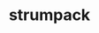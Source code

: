 ---
title: "strumpack"
layout: cache
categories: [package, v0.18.0]
meta: {"versions": ["6.3.1"], "compilers": ["gcc@=7.5.0"], "oss": ["ubuntu18.04"], "platforms": ["linux"], "targets": ["x86_64"], "stacks": ["e4s", "root"], "num_specs": 2, "num_specs_by_stack": {"e4s": 2, "root": 2}}
spec_details: [{"hash": "5kkcytokfln5depmsl3aog7q4asjh52p", "compiler": "gcc@=7.5.0", "versions": ["6.3.1"], "os": "ubuntu18.04", "platform": "linux", "target": "x86_64", "variants": ["build_type=RelWithDebInfo", "+butterflypack", "+c_interface", "~count_flops", "~cuda", "~ipo", "+mpi", "+openmp", "+parmetis", "~rocm", "~scotch", "+shared", "~slate", "~task_timers", "+zfp"], "stacks": ["e4s", "root"], "size": "-", "tarball": "https://binaries.spack.io/v0.18.0/build_cache/linux-ubuntu18.04-x86_64/gcc-7.5.0/strumpack-6.3.1/linux-ubuntu18.04-x86_64-gcc-7.5.0-strumpack-6.3.1-5kkcytokfln5depmsl3aog7q4asjh52p.spack"}, {"hash": "ybolnrprh2h273mtw4gtfrmvxz4aucju", "compiler": "gcc@=7.5.0", "versions": ["6.3.1"], "os": "ubuntu18.04", "platform": "linux", "target": "x86_64", "variants": ["build_type=RelWithDebInfo", "+butterflypack", "+c_interface", "~count_flops", "+cuda", "cuda_arch=70", "~ipo", "+mpi", "+openmp", "+parmetis", "~rocm", "~scotch", "+shared", "~slate", "~task_timers", "+zfp"], "stacks": ["e4s", "root"], "size": "-", "tarball": "https://binaries.spack.io/v0.18.0/build_cache/linux-ubuntu18.04-x86_64/gcc-7.5.0/strumpack-6.3.1/linux-ubuntu18.04-x86_64-gcc-7.5.0-strumpack-6.3.1-ybolnrprh2h273mtw4gtfrmvxz4aucju.spack"}]
---